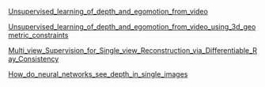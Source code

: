 [Unsupervised_learning_of_depth_and_egomotion_from_video](Unsupervised_learning_of_depth_and_egomotion_from_video.pdf)

[Unsupervised_learning_of_depth_and_egomotion_from_video_using_3d_geometric_constraints](Unsupervised_learning_of_depth_and_egomotion_from_video_using_3d_geometric_constraints.pdf)

[Multi_view_Supervision_for_Single_view_Reconstruction_via_Differentiable_Ray_Consistency](Multi_view_Supervision_for_Single_view_Reconstruction_via_Differentiable_Ray_Consistency.pdf)

[How_do_neural_networks_see_depth_in_single_images](How_do_neural_networks_see_depth_in_single_images.pdf)